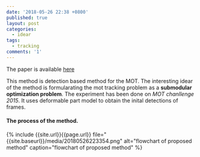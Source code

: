 ```yaml
---
date: '2018-05-26 22:38 +0800'
published: true
layout: post
categories:
  - idear
tags:
  - tracking
comments: '1'
---
```

The paper is available [here](https://www.dropbox.com/s/h9l7f3d16g2f2ko/08303708.pdf?dl=0)

This method is detection based method for the MOT. The interesting idear of the method is formularating the mot tracking problem as a **submodular optimization problem**. The experiment has been done on *MOT chanllenge 2015*. It uses deformable part model to obtain the inital detections of frames.


#### The process of the method.
{% include {{site.url}}{{page.url}} file="{{site.baseurl}}/media/20180526223354.png" alt="flowchart of proposed method" caption="flowchart of proposed method" %}

